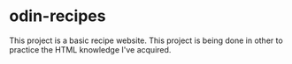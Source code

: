 # odin-recipes
This project is a basic recipe website. This project is being done in other to practice the HTML knowledge I've acquired. 
